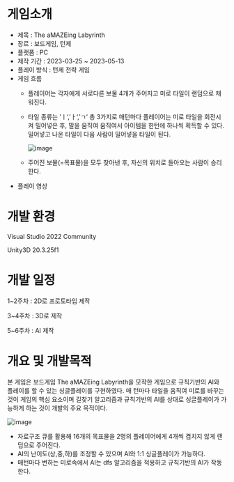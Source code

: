 # 게임소개
- 제목 : The aMAZEing Labyrinth
- 장르 : 보드게임, 턴제
- 플랫폼 : PC
- 제작 기간 : 2023-03-25 ~ 2023-05-13
- 플레이 방식 : 턴제 전략 게임
- 게임 흐름
    - 플레이어는 각자에게 서로다른 보물 4개가 주어지고 미로 타일이 랜덤으로 채워진다.
    - 타일 종류는 ’ㅣ‘,’ㅏ‘,’ㄱ‘ 총 3가지로 매턴마다 플레이어는 미로 타일을 회전시켜 밀어넣은 후, 말을 움직여 움직여서 아이템을 한턴에 하나씩 획득할 수 있다. 밀어넣고 나온 타일이 다음 사람이 밀어넣을 타일이 된다.
        
        ![image](https://github.com/ericj4ngdev/BoardGame/assets/108036322/e28480bf-ca50-4092-9f7c-ab85f7b92105)
        
    - 주어진 보물(=목표물)을 모두 찾아낸 후, 자신의 위치로 돌아오는 사람이 승리한다.
- 플레이 영상

# 개발 환경
Visual Studio 2022 Community

Unity3D 20.3.25f1

# 개발 일정

1~2주차 : 2D로 프로토타입 제작

3~4주차 : 3D로 제작

5~6주차 : AI 제작

# 개요 및 개발목적

본 게임은 보드게임 The aMAZEing Labyrinth을 모작한 게임으로 규칙기반의 AI와 플레이를 할 수 있는 싱글플레이를 구현하였다. 매 턴마다 타일을 움직여 미로를 바꾸는 것이 게임의 핵심 요소이며 길찾기 알고리즘과 규칙기반의 AI를 상대로 싱글플레이가 가능하게 하는 것이 개발의 주요 목적이다.

![image](https://github.com/ericj4ngdev/BoardGame/assets/108036322/67d501fe-388d-4925-8187-ce363e61778f)

- 자료구조 큐를 활용해 16개의 목표물을 2명의 플레이어에게 4개씩 겹치지 않게 랜덤으로 주어진다.
- AI의 난이도(상,중,하)를 조정할 수 있으며 AI와 1:1 싱글플레이가 가능하다.
- 매턴마다 변하는 미로속에서 AI는 dfs 알고리즘을 적용하고 규칙기반의 AI가 작동한다.

